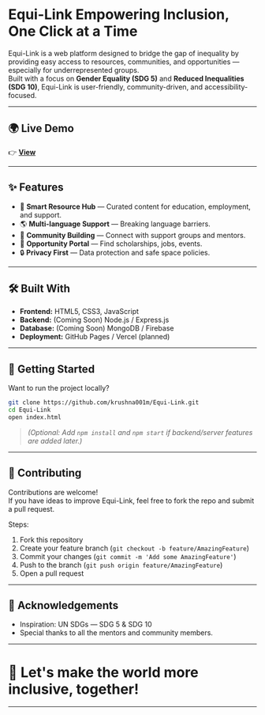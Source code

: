 
# Equi-Link  **Empowering Inclusion, One Click at a Time**

Equi-Link is a web platform designed to bridge the gap of inequality by providing easy access to resources, communities, and opportunities — especially for underrepresented groups.  
Built with a focus on **Gender Equality (SDG 5)** and **Reduced Inequalities (SDG 10)**, Equi-Link is user-friendly, community-driven, and accessibility-focused.

---
## 🌍 Live Demo
👉 [**View**](https://v0-equi-link-project.vercel.app/)  

---

## ✨ Features

- 🧠 **Smart Resource Hub** — Curated content for education, employment, and support.
- 🌎 **Multi-language Support** — Breaking language barriers.
- 👥 **Community Building** — Connect with support groups and mentors.
- 🎯 **Opportunity Portal** — Find scholarships, jobs, events.
- 🔒 **Privacy First** — Data protection and safe space policies.

---

## 🛠️ Built With

- **Frontend:** HTML5, CSS3, JavaScript
- **Backend:** (Coming Soon) Node.js / Express.js
- **Database:** (Coming Soon) MongoDB / Firebase
- **Deployment:** GitHub Pages / Vercel (planned)

---

## 🚀 Getting Started

Want to run the project locally?

```bash
git clone https://github.com/krushna001m/Equi-Link.git
cd Equi-Link
open index.html
```

> _(Optional: Add `npm install` and `npm start` if backend/server features are added later.)_

---

## 🤝 Contributing

Contributions are welcome!  
If you have ideas to improve Equi-Link, feel free to fork the repo and submit a pull request.

Steps:

1. Fork this repository
2. Create your feature branch (`git checkout -b feature/AmazingFeature`)
3. Commit your changes (`git commit -m 'Add some AmazingFeature'`)
4. Push to the branch (`git push origin feature/AmazingFeature`)
5. Open a pull request


---

## 🙌 Acknowledgements

- Inspiration: UN SDGs — SDG 5 & SDG 10
- Special thanks to all the mentors and community members.

---

# 🌟 Let's make the world more inclusive, together!

---

